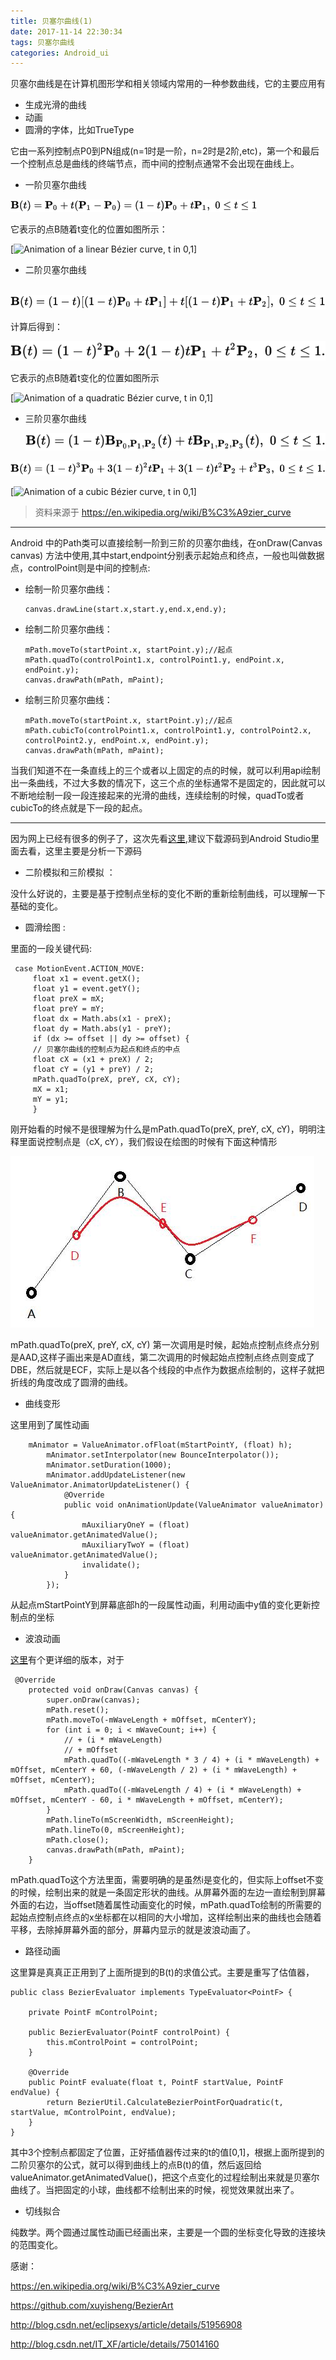 ```yaml
---
title: 贝塞尔曲线(1)
date: 2017-11-14 22:30:34
tags: 贝塞尔曲线
categories: Android_ui
---
```


贝塞尔曲线是在计算机图形学和相关领域内常用的一种参数曲线，它的主要应用有

- 生成光滑的曲线
- 动画
- 圆滑的字体，比如TrueType

<!--more-->

它由一系列控制点P0到PN组成(n=1时是一阶，n=2时是2阶,etc)，第一个和最后一个控制点总是曲线的终端节点，而中间的控制点通常不会出现在曲线上。

- 一阶贝塞尔曲线

![](贝塞尔曲线-1\1.png)

 它表示的点B随着t变化的位置如图所示：

[![Animation of a linear Bézier curve, t in [0,1\]](https://upload.wikimedia.org/wikipedia/commons/thumb/0/00/B%C3%A9zier_1_big.gif/240px-B%C3%A9zier_1_big.gif)](https://en.wikipedia.org/wiki/File:B%C3%A9zier_1_big.gif)

- 二阶贝塞尔曲线

​                         ![](贝塞尔曲线-1\2.svg)

计算后得到：

![](贝塞尔曲线-1\05aa724a6da0e00bcce53ec6510c8ae479aea5c3.svg)

 它表示的点B随着t变化的位置如图所示

[![Animation of a quadratic Bézier curve, t in [0,1\]](https://upload.wikimedia.org/wikipedia/commons/thumb/3/3d/B%C3%A9zier_2_big.gif/240px-B%C3%A9zier_2_big.gif)](https://en.wikipedia.org/wiki/File:B%C3%A9zier_2_big.gif)

- 三阶贝塞尔曲线

  ![05aa724a6da0e00bcce53ec6510c8ae479aea5c3](贝塞尔曲线-1\6bc6ed7d58a9c9727a80878258754f9f79b472df.svg)

![504c44ca5c5f1da2b6cb1702ad9d1afa27cc1ee0](贝塞尔曲线-1\504c44ca5c5f1da2b6cb1702ad9d1afa27cc1ee0.svg)

[![Animation of a cubic Bézier curve, t in [0,1\]](https://upload.wikimedia.org/wikipedia/commons/thumb/d/db/B%C3%A9zier_3_big.gif/240px-B%C3%A9zier_3_big.gif)](https://en.wikipedia.org/wiki/File:B%C3%A9zier_3_big.gif)

> 资料来源于  <https://en.wikipedia.org/wiki/B%C3%A9zier_curve>



***



Android 中的Path类可以直接绘制一阶到三阶的贝塞尔曲线，在onDraw(Canvas canvas) 方法中使用,其中start,endpoint分别表示起始点和终点，一般也叫做数据点，controlPoint则是中间的控制点:

- 绘制一阶贝塞尔曲线：

  ```
  canvas.drawLine(start.x,start.y,end.x,end.y);
  ```

- 绘制二阶贝塞尔曲线：

  ```
  mPath.moveTo(startPoint.x, startPoint.y);//起点
  mPath.quadTo(controlPoint1.x, controlPoint1.y, endPoint.x, endPoint.y);
  canvas.drawPath(mPath, mPaint);
  ```

- 绘制三阶贝塞尔曲线：

  ```
  mPath.moveTo(startPoint.x, startPoint.y);//起点
  mPath.cubicTo(controlPoint1.x, controlPoint1.y, controlPoint2.x, controlPoint2.y, endPoint.x, endPoint.y);
  canvas.drawPath(mPath, mPaint);
  ```

当我们知道不在一条直线上的三个或者以上固定的点的时候，就可以利用api绘制出一条曲线，不过大多数的情况下，这三个点的坐标通常不是固定的，因此就可以不断地绘制一段一段连接起来的光滑的曲线，连续绘制的时候，quadTo或者cubicTo的终点就是下一段的起点。



---



因为网上已经有很多的例子了，这次先看[这里][1],建议下载源码到Android Studio里面去看，这里主要是分析一下源码



- 二阶模拟和三阶模拟 ：

没什么好说的，主要是基于控制点坐标的变化不断的重新绘制曲线，可以理解一下基础的变化。

- 圆滑绘图  :

里面的一段关键代码:

     case MotionEvent.ACTION_MOVE:
         float x1 = event.getX();
         float y1 = event.getY();
         float preX = mX;
         float preY = mY;
         float dx = Math.abs(x1 - preX);
         float dy = Math.abs(y1 - preY);
         if (dx >= offset || dy >= offset) {
         // 贝塞尔曲线的控制点为起点和终点的中点
         float cX = (x1 + preX) / 2;
         float cY = (y1 + preY) / 2;
         mPath.quadTo(preX, preY, cX, cY);
         mX = x1;
         mY = y1;
         }
刚开始看的时候不是很理解为什么是mPath.quadTo(preX, preY, cX, cY)，明明注释里面说控制点是（cX, cY），我们假设在绘图的时候有下面这种情形

![](贝塞尔曲线-1\QQ20171115094552.jpg)

mPath.quadTo(preX, preY, cX, cY) 第一次调用是时候，起始点控制点终点分别是AAD,这样子画出来是AD直线，第二次调用的时候起始点控制点终点则变成了DBE，然后就是ECF，实际上是以各个线段的中点作为数据点绘制的，这样子就把折线的角度改成了圆滑的曲线。

- 曲线变形

这里用到了属性动画

```
    mAnimator = ValueAnimator.ofFloat(mStartPointY, (float) h);
        mAnimator.setInterpolator(new BounceInterpolator());
        mAnimator.setDuration(1000);
        mAnimator.addUpdateListener(new ValueAnimator.AnimatorUpdateListener() {
            @Override
            public void onAnimationUpdate(ValueAnimator valueAnimator) {
                mAuxiliaryOneY = (float) valueAnimator.getAnimatedValue();
                mAuxiliaryTwoY = (float) valueAnimator.getAnimatedValue();
                invalidate();
            }
        });
```

从起点mStartPointY到屏幕底部h的一段属性动画，利用动画中y值的变化更新控制点的坐标

- 波浪动画 

[这里][2]有个更详细的版本，对于

```
 @Override
    protected void onDraw(Canvas canvas) {
        super.onDraw(canvas);
        mPath.reset();
        mPath.moveTo(-mWaveLength + mOffset, mCenterY);
        for (int i = 0; i < mWaveCount; i++) {
            // + (i * mWaveLength)
            // + mOffset
            mPath.quadTo((-mWaveLength * 3 / 4) + (i * mWaveLength) + mOffset, mCenterY + 60, (-mWaveLength / 2) + (i * mWaveLength) + mOffset, mCenterY);
            mPath.quadTo((-mWaveLength / 4) + (i * mWaveLength) + mOffset, mCenterY - 60, i * mWaveLength + mOffset, mCenterY);
        }
        mPath.lineTo(mScreenWidth, mScreenHeight);
        mPath.lineTo(0, mScreenHeight);
        mPath.close();
        canvas.drawPath(mPath, mPaint);
    }
```

mPath.quadTo这个方法里面，需要明确的是虽然i是变化的，但实际上offset不变的时候，绘制出来的就是一条固定形状的曲线。从屏幕外面的左边一直绘制到屏幕外面的右边，当offset随着属性动画变化的时候，mPath.quadTo绘制的所需要的起始点控制点终点的x坐标都在以相同的大小增加，这样绘制出来的曲线也会随着平移，去除掉屏幕外面的部分，屏幕内显示的就是波浪动画了。

- 路径动画

这里算是真真正正用到了上面所提到的B(t)的求值公式。主要是重写了估值器，

```
public class BezierEvaluator implements TypeEvaluator<PointF> {

    private PointF mControlPoint;

    public BezierEvaluator(PointF controlPoint) {
        this.mControlPoint = controlPoint;
    }

    @Override
    public PointF evaluate(float t, PointF startValue, PointF endValue) {
        return BezierUtil.CalculateBezierPointForQuadratic(t, startValue, mControlPoint, endValue);
    }
}
```

其中3个控制点都固定了位置，正好插值器传过来的t的值[0,1]，根据上面所提到的二阶贝塞尔的公式，就可以得到曲线上的点B(t)的值，然后返回给valueAnimator.getAnimatedValue()，把这个点变化的过程绘制出来就是贝塞尔曲线了。当把固定的小球，曲线都不绘制出来的时候，视觉效果就出来了。

- 切线拟合

纯数学。两个圆通过属性动画已经画出来，主要是一个圆的坐标变化导致的连接块的范围变化。





[1]:http://blog.csdn.net/eclipsexys/article/details/51956908
[2]:http://blog.csdn.net/IT_XF/article/details/75014160



感谢： 

https://en.wikipedia.org/wiki/B%C3%A9zier_curve

https://github.com/xuyisheng/BezierArt

http://blog.csdn.net/eclipsexys/article/details/51956908

http://blog.csdn.net/IT_XF/article/details/75014160

